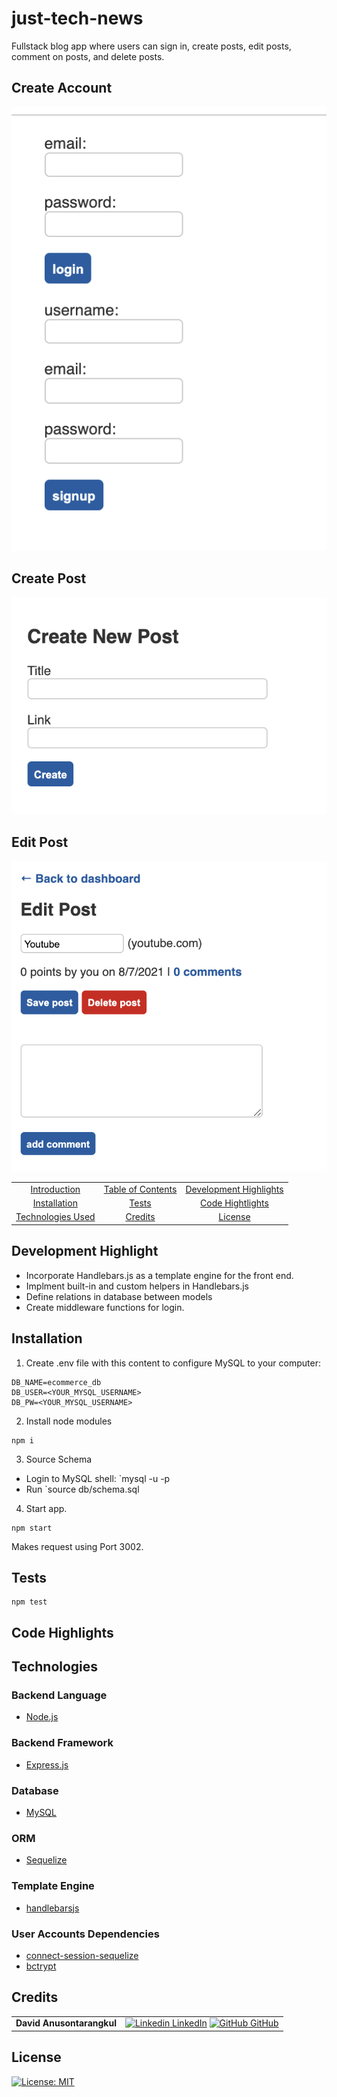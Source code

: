 # just-tech-news

Fullstack blog app where users can sign in, create posts, edit posts, comment on posts, and delete posts.

## Create Account

![create-account](./screenshots/create-account.png)

## Create Post

![create-post](./screenshots/create-post.png)

## Edit Post

![edit-post](./screenshots/edit-post.png)

|                                         |                                         |                                                   |
| :-------------------------------------: | :-------------------------------------: | :-----------------------------------------------: |
|     [Introduction](#just-tech-news)     | [Table of Contents](#table-of-contents) | [Development Highlights](#development-highlights) |
|      [Installation](#installation)      |             [Tests](#tests)             |       [Code Hightlights](#code-highlights)        |
| [Technologies Used](#Technologies-Used) |           [Credits](#Credits)           |                [License](#License)                |

## Development Highlight

- Incorporate Handlebars.js as a template engine for the front end.
- Implment built-in and custom helpers in Handlebars.js
- Define relations in database between models
- Create middleware functions for login.

## Installation

1. Create .env file with this content to configure MySQL to your computer:

```
DB_NAME=ecommerce_db
DB_USER=<YOUR_MYSQL_USERNAME>
DB_PW=<YOUR_MYSQL_USERNAME>
```

2. Install node modules

```
npm i
```

3. Source Schema

- Login to MySQL shell: `mysql -u <username> -p
- Run `source db/schema.sql

4. Start app.

```
npm start
```

Makes request using Port 3002.

## Tests

```
npm test
```

## Code Highlights

## Technologies

### Backend Language

- [Node.js](https://nodejs.org/en/)

### Backend Framework

- [Express.js](https://expressjs.com/)

### Database

- [MySQL](https://www.mysql.com/)

### ORM

- [Sequelize](https://sequelize.org/)

### Template Engine

- [handlebarsjs](https://handlebarsjs.com/)

### User Accounts Dependencies

- [connect-session-sequelize](https://www.npmjs.com/package/connect-session-sequelize)
- [bctrypt](https://www.npmjs.com/package/bcrypt)

## Credits

|                           |                                                                                                                                                                                                       |
| ------------------------- | ----------------------------------------------------------------------------------------------------------------------------------------------------------------------------------------------------- |
| **David Anusontarangkul** | [![Linkedin](https://i.stack.imgur.com/gVE0j.png) LinkedIn](https://www.linkedin.com/in/anusontarangkul/) [![GitHub](https://i.stack.imgur.com/tskMh.png) GitHub](https://github.com/anusontarangkul) |

## License

[![License: MIT](https://img.shields.io/badge/License-MIT-yellow.svg)](https://opensource.org/licenses/MIT)
